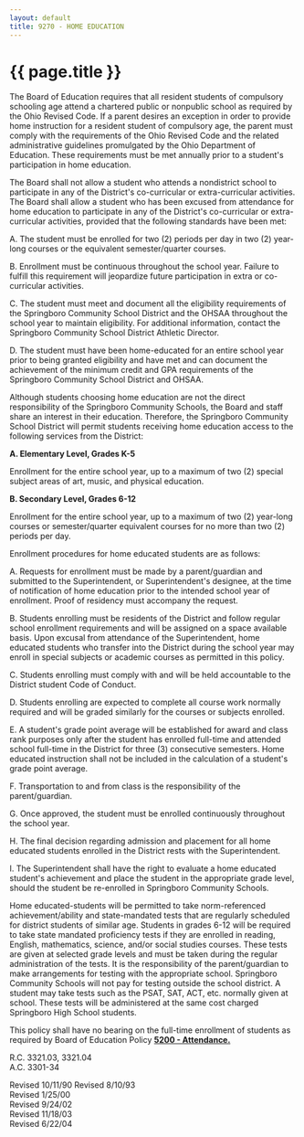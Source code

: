 ```yaml
---
layout: default
title: 9270 - HOME EDUCATION
---
```


{{ page.title }}
================

The Board of Education requires that all resident students of compulsory
schooling age attend a chartered public or nonpublic school as required
by the Ohio Revised Code. If a parent desires an exception in order to
provide home instruction for a resident student of compulsory age, the
parent must comply with the requirements of the Ohio Revised Code and
the related administrative guidelines promulgated by the Ohio Department
of Education. These requirements must be met annually prior to a
student's participation in home education.

The Board shall not allow a student who attends a nondistrict school to
participate in any of the District's co-curricular or extra-curricular
activities. The Board shall allow a student who has been excused from
attendance for home education to participate in any of the District's
co-curricular or extra-curricular activities, provided that the
following standards have been met:

A. The student must be enrolled for two (2) periods per day in two (2)
year-long courses or the equivalent semester/quarter courses.

B. Enrollment must be continuous throughout the school year. Failure to
fulfill this requirement will jeopardize future participation in extra
or co-curricular activities.

C. The student must meet and document all the eligibility requirements
of the Springboro Community School District and the OHSAA throughout the
school year to maintain eligibility. For additional information, contact
the Springboro Community School District Athletic Director.

D. The student must have been home-educated for an entire school year
prior to being granted eligibility and have met and can document the
achievement of the minimum credit and GPA requirements of the Springboro
Community School District and OHSAA.

Although students choosing home education are not the direct
responsibility of the Springboro Community Schools, the Board and staff
share an interest in their education. Therefore, the Springboro
Community School District will permit students receiving home education
access to the following services from the District:

**A. Elementary Level, Grades K-5**

Enrollment for the entire school year, up to a maximum of two (2)
special subject areas of art, music, and physical education.

**B. Secondary Level, Grades 6-12**

Enrollment for the entire school year, up to a maximum of two (2)
year-long courses or semester/quarter equivalent courses for no more
than two (2) periods per day.

Enrollment procedures for home educated students are as follows:

A. Requests for enrollment must be made by a parent/guardian and
submitted to the Superintendent, or Superintendent's designee, at the
time of notification of home education prior to the intended school year
of enrollment. Proof of residency must accompany the request.

B. Students enrolling must be residents of the District and follow
regular school enrollment requirements and will be assigned on a space
available basis. Upon excusal from attendance of the Superintendent,
home educated students who transfer into the District during the school
year may enroll in special subjects or academic courses as permitted in
this policy.

C. Students enrolling must comply with and will be held accountable to
the District student Code of Conduct.

D. Students enrolling are expected to complete all course work normally
required and will be graded similarly for the courses or subjects
enrolled.

E. A student's grade point average will be established for award and
class rank purposes only after the student has enrolled full-time and
attended school full-time in the District for three (3) consecutive
semesters. Home educated instruction shall not be included in the
calculation of a student's grade point average.

F. Transportation to and from class is the responsibility of the
parent/guardian.

G. Once approved, the student must be enrolled continuously throughout
the school year.

H. The final decision regarding admission and placement for all home
educated students enrolled in the District rests with the
Superintendent.

I. The Superintendent shall have the right to evaluate a home educated
student's achievement and place the student in the appropriate grade
level, should the student be re-enrolled in Springboro Community
Schools.

Home educated-students will be permitted to take norm-referenced
achievement/ability and state-mandated tests that are regularly
scheduled for district students of similar age. Students in grades 6-12
will be required to take state mandated proficiency tests if they are
enrolled in reading, English, mathematics, science, and/or social
studies courses. These tests are given at selected grade levels and must
be taken during the regular administration of the tests. It is the
responsibility of the parent/guardian to make arrangements for testing
with the appropriate school. Springboro Community Schools will not pay
for testing outside the school district. A student may take tests such
as the PSAT, SAT, ACT, etc. normally given at school. These tests will
be administered at the same cost charged Springboro High School
students.

This policy shall have no bearing on the full-time enrollment of
students as required by Board of Education Policy [**5200 -
Attendance.**](po5200.html)

R.C. 3321.03, 3321.04   
A.C. 3301-34

Revised 10/11/90
Revised 8/10/93   
Revised 1/25/00   
Revised 9/24/02    
Revised 11/18/03   
Revised 6/22/04   
